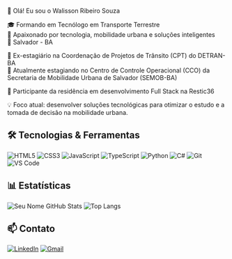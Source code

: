 👋 Olá! Eu sou o Walisson Ribeiro Souza

🎓 Formando em Tecnólogo em Transporte Terrestre  
🚀 Apaixonado por tecnologia, mobilidade urbana e soluções inteligentes  
📍 Salvador - BA  

💼 Ex-estagiário na Coordenação de Projetos de Trânsito (CPT) do DETRAN-BA  
💼 Atualmente estagiando no Centro de Controle Operacional (CCO) da Secretaria de Mobilidade Urbana de Salvador (SEMOB-BA)  

🧠 Participante da residência em desenvolvimento Full Stack na Restic36  

💡 Foco atual: desenvolver soluções tecnológicas para otimizar o estudo e a tomada de decisão na mobilidade urbana.


## 🛠️ Tecnologias & Ferramentas

![HTML5](https://img.shields.io/badge/-HTML5-E34F26?logo=html5&logoColor=fff&style=flat)
![CSS3](https://img.shields.io/badge/-CSS3-1572B6?logo=css3&logoColor=fff&style=flat)
![JavaScript](https://img.shields.io/badge/-JavaScript-F7DF1E?logo=javascript&logoColor=000&style=flat)
![TypeScript](https://img.shields.io/badge/-TypeScript-3178C6?logo=typescript&logoColor=fff&style=flat)
![Python](https://img.shields.io/badge/-Python-3776AB?logo=python&logoColor=fff&style=flat)
![C#](https://img.shields.io/badge/-C%23-239120?logo=c-sharp&logoColor=fff&style=flat)
![Git](https://img.shields.io/badge/-Git-F05032?logo=git&logoColor=fff&style=flat)
![VS Code](https://img.shields.io/badge/-VSCode-007ACC?logo=visual-studio-code&logoColor=fff&style=flat)


## 📊 Estatísticas

![Seu Nome GitHub Stats](https://github-readme-stats.vercel.app/api?username=walissun&show_icons=true&theme=radical)
![Top Langs](https://github-readme-stats.vercel.app/api/top-langs/?username=walissun&layout=compact&theme=radical)

## 📫 Contato

[![LinkedIn](https://img.shields.io/badge/-LinkedIn-0A66C2?logo=linkedin&logoColor=white)](https://www.linkedin.com/in/walisson-rb/)
[![Gmail](https://img.shields.io/badge/-Email-D14836?logo=gmail&logoColor=white)](mailto:rwalisson@gmail.com)

<!--
**walissun/walissun** is a ✨ _special_ ✨ repository because its `README.md` (this file) appears on your GitHub profile.

Here are some ideas to get you started:

- 🔭 I’m currently working on ...
- 🌱 I’m currently learning ...
- 👯 I’m looking to collaborate on ...
- 🤔 I’m looking for help with ...
- 💬 Ask me about ...
- 📫 How to reach me: ...
- 😄 Pronouns: ...
- ⚡ Fun fact: ...
-->
